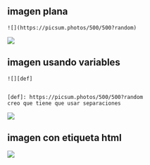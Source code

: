 ## imagen plana
~~~
![](https://picsum.photos/500/500?random)
~~~

![][def]

## imagen usando variables
~~~
![][def]


[def]: https://picsum.photos/500/500?random
creo que tiene que usar separaciones 
~~~
![][def]


[def]: https://picsum.photos/500/500?random

## imagen con etiqueta html
<img src="https://i.picsum.photos/id/275/500/500.jpg?hmac=2see9he8rWkpYqTUvDJb8jqajplUB5FshDu1_K-aMGg">